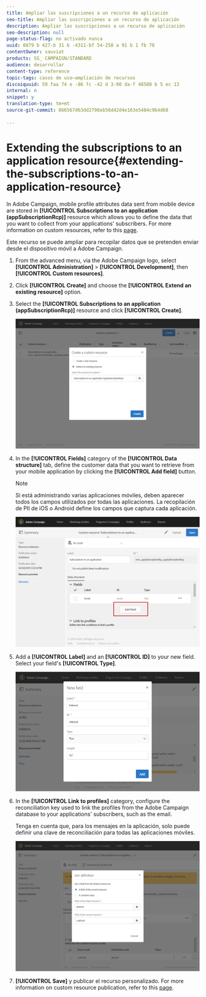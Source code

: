 ```yaml
---
title: Ampliar las suscripciones a un recurso de aplicación
seo-title: Ampliar las suscripciones a un recurso de aplicación
description: Ampliar las suscripciones a un recurso de aplicación
seo-description: null
page-status-flag: no activado nunca
uuid: 8879 b 427-b 31 b -4311-bf 54-258 a 91 b 1 fb 78
contentOwner: sauviat
products: SG_ CAMPAIGN/STANDARD
audience: desarrollar
content-type: reference
topic-tags: casos de uso—ampliación de recursos
discoiquuid: 59 faa 74 e -86 fc -42 d 3-90 da-f 48580 b 5 ec 13
internal: n
snippet: y
translation-type: tm+mt
source-git-commit: 866567d63dd2798eb56d42d4e163e5484c9b4d68

---
```



# Extending the subscriptions to an application resource{#extending-the-subscriptions-to-an-application-resource}

In Adobe Campaign, mobile profile attributes data sent from mobile device are stored in **[!UICONTROL Subscriptions to an application (appSubscriptionRcp)]** resource which allows you to define the data that you want to collect from your applications' subscribers. For more information on custom resources, refer to this [page](../../developing/using/key-steps-of-adding-a-resource.md).

Este recurso se puede ampliar para recopilar datos que se pretenden enviar desde el dispositivo móvil a Adobe Campaign.

1. From the advanced menu, via the Adobe Campaign logo, select **[!UICONTROL Administration]** &gt; **[!UICONTROL Development]**, then **[!UICONTROL Custom resources]**.
1. Click **[!UICONTROL Create]** and choose the **[!UICONTROL Extend an existing resource]** option.
1. Select the **[!UICONTROL Subscriptions to an application (appSubscriptionRcp)]** resource and click **[!UICONTROL Create]**.

   ![](assets/in_app_personal_data_4.png)

1. In the **[!UICONTROL Fields]** category of the **[!UICONTROL Data structure]** tab, define the customer data that you want to retrieve from your mobile application by clicking the **[!UICONTROL Add field]** button.

   >[!NOTE]
   >
   >Si está administrando varias aplicaciones móviles, deben aparecer todos los campos utilizados por todas las aplicaciones. La recopilación de PII de iOS o Android define los campos que captura cada aplicación.

   ![](assets/in_app_personal_data.png)

1. Add a **[!UICONTROL Label]** and an **[!UICONTROL ID]** to your new field. Select your field's **[!UICONTROL Type]**.

   ![](assets/schema_extension_uc9.png)

1. In the **[!UICONTROL Link to profiles]** category, configure the reconciliation key used to link the profiles from the Adobe Campaign database to your applications' subscribers, such as the email.

   Tenga en cuenta que, para los mensajes en la aplicación, solo puede definir una clave de reconciliación para todas las aplicaciones móviles.

   ![](assets/in_app_personal_data_3.png)

1. **[!UICONTROL Save]** y publicar el recurso personalizado. For more information on custom resource publication, refer to this [page](../../developing/using/updating-the-database-structure.md#publishing-a-custom-resource).

